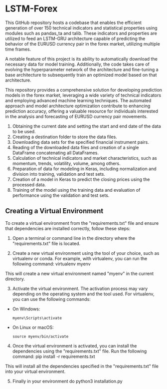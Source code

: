 # LSTM-Forex
This GitHub repository hosts a codebase that enables the efficient generation of over 150 technical indicators and statistical properties using modules such as pandas_ta and talib. These indicators and properties are utilized to feed an LSTM-GRU architecture capable of predicting the behavior of the EURUSD currency pair in the forex market, utilizing multiple time frames.

A notable feature of this project is its ability to automatically download the necessary data for model training. Additionally, the code takes care of evolving the hyperparameter network of the architecture and fine-tuning a base architecture to subsequently train an optimized model based on that architecture.

This repository provides a comprehensive solution for developing prediction models in the forex market, leveraging a wide variety of technical indicators and employing advanced machine learning techniques. The automated approach and model architecture optimization contribute to enhancing prediction accuracy, offering a valuable resource for individuals interested in the analysis and forecasting of EURUSD currency pair movements.

1. Obtaining the current date and setting the start and end date of the data to be used.
2. Creating a destination folder to store the data files.
3. Downloading data sets for the specified financial instrument pairs.
4. Reading of the downloaded data files and creation of a single DataFrame concatenating all DataFrames.
5. Calculation of technical indicators and market characteristics, such as momentum, trends, volatility, volume, among others.
6. Preparation of data for modeling in Keras, including normalization and division into training, validation and test sets.
7. Creation of a model in Keras to predict the closing prices using the processed data.
8. Training of the model using the training data and evaluation of performance using the validation and test sets.


## Creating a Virtual Environment

To create a virtual environment from the "requirements.txt" file and ensure that dependencies are installed correctly, follow these steps:

1. Open a terminal or command line in the directory where the "requirements.txt" file is located.

2. Create a new virtual environment using the tool of your choice, such as virtualenv or conda. For example, with virtualenv, you can run the following command:
virtualenv myenv

This will create a new virtual environment named "myenv" in the current directory.

3. Activate the virtual environment. The activation process may vary depending on the operating system and the tool used. For virtualenv, you can use the following commands:

- On Windows:
  ```
  myenv\Scripts\activate
  ```
- On Linux or macOS:
  ```
  source myenv/bin/activate
  ```

4. Once the virtual environment is activated, you can install the dependencies using the "requirements.txt" file. Run the following command:
pip install -r requirements.txt

This will install all the dependencies specified in the "requirements.txt" file into your virtual environment.

5. Finally in your environment do python3 installation.py
